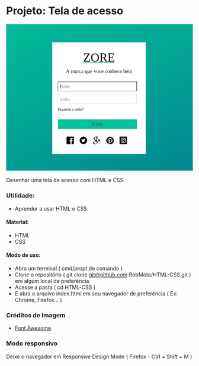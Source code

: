 # Projeto: Tela de acesso

![](./Home.png)

Desenhar uma tela de acesso com HTML e CSS

### Utilidade:

- Aprender a usar HTML e CSS

#### Material:

- HTML
- CSS

#### Modo de uso:

- Abra um terminal ( cmd/propt de comando )
- Clone o repositório ( git clone git@github.com:RobMota/HTML-CSS.git ) em algum local de preferência
- Acesse a pasta ( cd HTML-CSS )
- E abra o arquivo index.html em seu navegador de preferência ( Ex: Chrome, Firefox... )

### Créditos de Imagem

- [Font Awesome](https://fontawesome.com/)

### Modo responsivo

Deixe o navegador em Responsive Design Mode ( Firefox - Ctrl + Shift + M )
